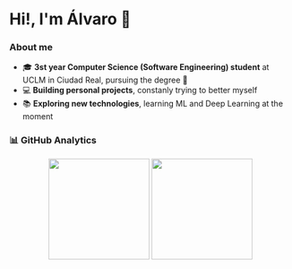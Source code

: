 # Hi!, I'm Álvaro 👋

### About me 
- 🎓 **3st year Computer Science (Software Engineering) student** at UCLM in Ciudad Real, pursuing the degree 💪
- 💻 **Building personal projects**, constanly trying to better myself
- 📚 **Exploring new technologies**, learning ML and Deep Learning at the moment

### 📊 GitHub Analytics
<div align="center">
  <img height="180em" src="https://github-readme-stats.vercel.app/api?username=almozz&show_icons=true&theme=dark&include_all_commits=true&count_private=true"/>
  <img height="180em" src="https://github-readme-stats.vercel.app/api/top-langs/?username=almozz&layout=compact&langs_count=7&theme=dark"/>
</div>
